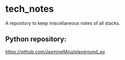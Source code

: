 # tech_notes
A repository to keep miscellaneous notes of all stacks.

## Python repository: 
https://github.com/JasmineMou/playground_py
